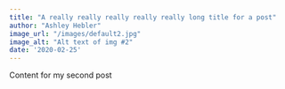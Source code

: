 ```yaml
---
title: "A really really really really really long title for a post"
author: "Ashley Hebler"
image_url: "/images/default2.jpg"
image_alt: "Alt text of img #2"
date: '2020-02-25'
---
```


Content for my second post